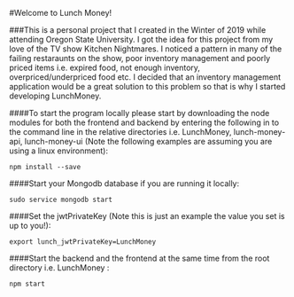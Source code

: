 #Welcome to Lunch Money!

###This is a personal project that I created in the Winter of 2019 while attending Oregon State University. I got the idea for this project from my love of the TV show Kitchen Nightmares. I noticed a pattern in many of the failing restaraunts on the show, poor inventory management and poorly priced items i.e. expired food, not enough inventory, overpriced/underpriced food etc. I decided that an inventory management application would be a great solution to this problem so that is why I started developing LunchMoney.

####To start the program locally please start by downloading the node modules for both the frontend and backend by entering the following in to the command line in the relative directories i.e. LunchMoney, lunch-money-api, lunch-money-ui (Note the following examples are assuming you are using a linux environment):

```
npm install --save
```

####Start your Mongodb database if you are running it locally:
```
sudo service mongodb start
```

####Set the jwtPrivateKey (Note this is just an example the value you set is up to you!):
```
export lunch_jwtPrivateKey=LunchMoney
```

####Start the backend and the frontend at the same time from the root directory i.e. LunchMoney :
```
npm start
```

